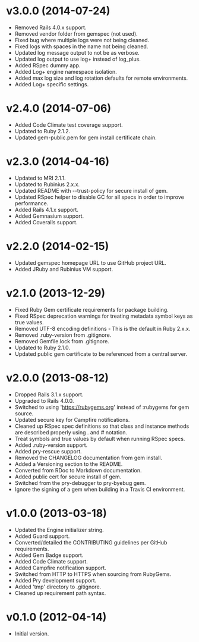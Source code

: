 # v3.0.0 (2014-07-24)

- Removed Rails 4.0.x support.
- Removed vendor folder from gemspec (not used).
- Fixed bug where multiple logs were not being cleaned.
- Fixed logs with spaces in the name not being cleaned.
- Updated log message output to not be as verbose.
- Updated log output to use log+ instead of log_plus.
- Added RSpec dummy app.
- Added Log+ engine namespace isolation.
- Added max log size and log rotation defaults for remote environments.
- Added Log+ specific settings.

# v2.4.0 (2014-07-06)

- Added Code Climate test coverage support.
- Updated to Ruby 2.1.2.
- Updated gem-public.pem for gem install certificate chain.

# v2.3.0 (2014-04-16)

- Updated to MRI 2.1.1.
- Updated to Rubinius 2.x.x.
- Updated README with --trust-policy for secure install of gem.
- Updated RSpec helper to disable GC for all specs in order to improve performance.
- Added Rails 4.1.x support.
- Added Gemnasium support.
- Added Coveralls support.

# v2.2.0 (2014-02-15)

- Updated gemspec homepage URL to use GitHub project URL.
- Added JRuby and Rubinius VM support.

# v2.1.0 (2013-12-29)

- Fixed Ruby Gem certificate requirements for package building.
- Fixed RSpec deprecation warnings for treating metadata symbol keys as true values.
- Removed UTF-8 encoding definitions - This is the default in Ruby 2.x.x.
- Removed .ruby-version from .gitignore.
- Removed Gemfile.lock from .gitignore.
- Updated to Ruby 2.1.0.
- Updated public gem certificate to be referenced from a central server.

# v2.0.0 (2013-08-12)

- Dropped Rails 3.1.x support.
- Upgraded to Rails 4.0.0.
- Switched to using 'https://rubygems.org' instead of :rubygems for gem source.
- Updated secure key for Campfire notifications.
- Cleaned up RSpec spec definitions so that class and instance methods are described properly using . and # notation.
- Treat symbols and true values by default when running RSpec specs.
- Added .ruby-version support.
- Added pry-rescue support.
- Removed the CHANGELOG documentation from gem install.
- Added a Versioning section to the README.
- Converted from RDoc to Markdown documentation.
- Added public cert for secure install of gem.
- Switched from the pry-debugger to pry-byebug gem.
- Ignore the signing of a gem when building in a Travis CI environment.

# v1.0.0 (2013-03-18)

- Updated the Engine initializer string.
- Added Guard support.
- Converted/detailed the CONTRIBUTING guidelines per GitHub requirements.
- Added Gem Badge support.
- Added Code Climate support.
- Added Campfire notification support.
- Switched from HTTP to HTTPS when sourcing from RubyGems.
- Added Pry development support.
- Added 'tmp' directory to .gitignore.
- Cleaned up requirement path syntax.

# v0.1.0 (2012-04-14)

- Initial version.
